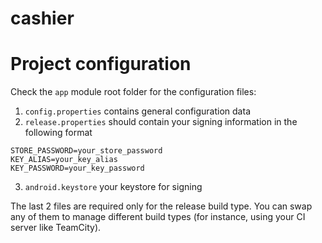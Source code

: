 # cashier

# Project configuration
Check the `app` module root folder for the configuration files:
1. `config.properties` contains general configuration data
2. `release.properties` should contain your signing information in the following format
```
STORE_PASSWORD=your_store_password
KEY_ALIAS=your_key_alias
KEY_PASSWORD=your_key_password
```
3. `android.keystore` your keystore for signing

The last 2 files are required only for the release build type.
You can swap any of them to manage different build types (for instance, using your CI server like TeamCity).
